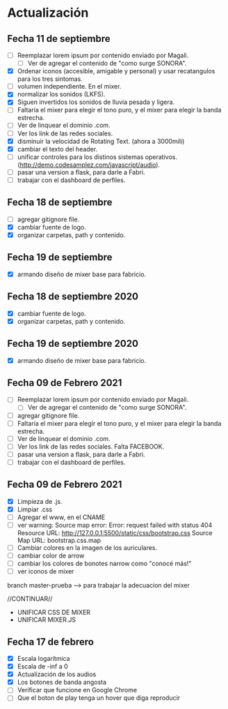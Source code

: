 # Actualización

## Fecha 11 de septiembre


- [ ] Reemplazar lorem ipsum por contenido enviado por Magali.
	- [ ] Ver de agregar el contenido de "como surge SONORA".
- [X] Ordenar iconos (accesible, amigable y personal) y usar recatangulos para los tres sintomas.
- [ ] volumen independiente. En el mixer.
- [X] normalizar los sonidos (LKFS).
- [x] Siguen invertidos los sonidos de lluvia pesada y ligera.
- [ ] Faltaría el mixer para elegir el tono puro, y el mixer para elegir la banda estrecha. 
- [ ] Ver de linquear el dominio .com.
- [ ] Ver los link de las redes sociales.
- [x] disminuir la velocidad de Rotating Text. (ahora a 3000mili)
- [x] cambiar el texto del header.
- [ ] unificar controles para los distinos sistemas operativos.(http://demo.codesamplez.com/javascript/audio).
- [ ] pasar una version a flask, para darle a Fabri.
- [ ] trabajar con el dashboard de perfiles.

## Fecha 18 de septiembre

- [ ] agregar gitignore file.
- [x] cambiar fuente de logo.
- [x] organizar carpetas, path y contenido.

## Fecha 19 de septiembre
- [x] armando diseño de mixer base para fabricio.

## Fecha 18 de septiembre 2020

- [x] cambiar fuente de logo.
- [x] organizar carpetas, path y contenido.

## Fecha 19 de septiembre 2020
- [x] armando diseño de mixer base para fabricio.

## Fecha 09 de Febrero 2021
- [ ] Reemplazar lorem ipsum por contenido enviado por Magali.
	- [ ] Ver de agregar el contenido de "como surge SONORA".
- [ ] agregar gitignore file.
- [ ] Faltaría el mixer para elegir el tono puro, y el mixer para elegir la banda estrecha. 
- [ ] Ver de linquear el dominio .com.
- [ ] Ver los link de las redes sociales. Falta FACEBOOK.
- [ ] pasar una version a flask, para darle a Fabri.
- [ ] trabajar con el dashboard de perfiles.

## Fecha 09 de Febrero 2021
- [x] Limpieza de .js.
- [x] Limpiar .css
- [ ] Agregar el www, en el CNAME
- [ ] ver warning: Source map error: Error: request failed with status 404
Resource URL: http://127.0.0.1:5500/static/css/bootstrap.css
Source Map URL: bootstrap.css.map
- [ ] Cambiar colores en la imagen de los auriculares.
- [ ] cambiar color de arrow 
- [ ] cambiar los colores de bonotes narrow como "conocé más!"
- [ ] ver iconos de mixer

branch master-prueba --> para trabajar la adecuacion del mixer

//CONTINUAR//
- UNIFICAR CSS DE MIXER 
- UNIFICAR MIXER.JS


## Fecha 17 de febrero

- [x] Escala logarítmica
- [x] Escala de -inf a 0
- [x] Actualización de los audios
- [x] Los botones de banda angosta
- [ ] Verificar que funcione en Google Chrome
- [ ] Que el boton de play tenga un hover que diga reproducir
